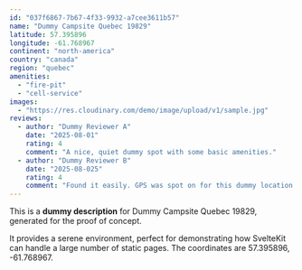 ```yaml
---
id: "037f6867-7b67-4f33-9932-a7cee3611b57"
name: "Dummy Campsite Quebec 19829"
latitude: 57.395896
longitude: -61.768967
continent: "north-america"
country: "canada"
region: "quebec"
amenities:
  - "fire-pit"
  - "cell-service"
images:
  - "https://res.cloudinary.com/demo/image/upload/v1/sample.jpg"
reviews:
  - author: "Dummy Reviewer A"
    date: "2025-08-01"
    rating: 4
    comment: "A nice, quiet dummy spot with some basic amenities."
  - author: "Dummy Reviewer B"
    date: "2025-08-025"
    rating: 4
    comment: "Found it easily. GPS was spot on for this dummy location."
---
```


This is a **dummy description** for Dummy Campsite Quebec 19829, generated for the proof of concept.

It provides a serene environment, perfect for demonstrating how SvelteKit can handle a large number of static pages. The coordinates are 57.395896, -61.768967.
